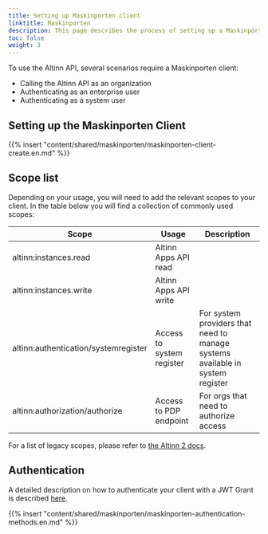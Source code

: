 ```yaml
---
title: Setting up Maskinporten client
linktitle: Maskinporten
description: This page describes the process of setting up a Maskinporten client
toc: false
weight: 3
---
```


To use the Altinn API, several scenarios require a Maskinporten client:
- Calling the Altinn API as an organization
- Authenticating as an enterprise user
- Authenticating as a system user

## Setting up the Maskinporten Client
{{% insert "content/shared/maskinporten/maskinporten-client-create.en.md" %}}

## Scope list
Depending on your usage, you will need to add the relevant scopes to your client. In the table below you will find a collection of commonly used scopes: 

| Scope                                | Usage                     | Description                                                                   |
| ------------------------------------ | ------------------------- | ----------------------------------------------------------------------------- |
| altinn:instances.read                | Altinn Apps API read      |                                                                               |
| altinn:instances.write               | Altinn Apps API write     |                                                                               |
| altinn:authentication/systemregister | Access to system register | For system providers that need to manage systems available in system register |
| altinn:authorization/authorize       | Access to PDP endpoint    | For orgs that need to authorize access                                        |

For a list of legacy scopes, please refer to [the Altinn 2 docs](https://altinn.github.io/docs/api/rest/kom-i-gang/scopes/).

## Authentication
A detailed description on how to authenticate your client with a JWT Grant is described [here](https://docs.digdir.no/docs/Maskinporten/maskinporten_guide_apikonsument).

{{% insert "content/shared/maskinporten/maskinporten-authentication-methods.en.md" %}}
